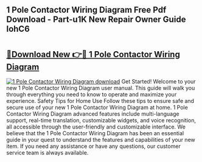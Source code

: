 ## 1 Pole Contactor Wiring Diagram Free Pdf Download - Part-u1K New Repair Owner Guide IohC6

# <h2><a href="http://dfk97o.blite.top/?on=1+Pole+Contactor+Wiring+Diagram">🔗Download New 👉🔴 1 Pole Contactor Wiring Diagram</a></h2>

[![1 Pole Contactor Wiring Diagram download](https://i.imgur.com/lujVjoI.png)](http://dfk97o.blite.top/?on=1+Pole+Contactor+Wiring+Diagram)
Get Started! Welcome to your new 1 Pole Contactor Wiring Diagram user manual. This guide will walk you through everything you need to know to operate and maximize your experience. Safety Tips for Home Use Follow these tips to ensure safe and secure use of your new 1 Pole Contactor Wiring Diagram at home. 1 Pole Contactor Wiring Diagram advanced features include multi-language support, real-time translation, customizable widgets, and voice recognition, all accessible through the user-friendly and customizable interface. We believe that the 1 Pole Contactor Wiring Diagram has been an essential guide in your quest to understand the features and capabilities of your new item. If you need any assistance or have any questions, our customer service team is always available.
